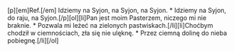 [p][em]Ref.[/em] Idziemy na Syjon, na Syjon, na Syjon. * Idziemy na Syjon, do raju, na Syjon.[/p][ol][li]Pan jest moim Pasterzem, niczego mi nie braknie. * Pozwala mi leżeć na zielonych pastwiskach.[/li][li]Choćbym chodził w ciemnościach, zła się nie ulęknę. * Przez ciemną dolinę do nieba pobiegnę.[/li][/ol]